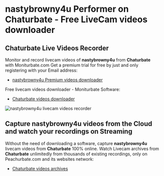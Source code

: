 # nastybrowny4u Performer on Chaturbate - Free LiveCam videos downloader

## Chaturbate Live Videos Recorder

Monitor and record livecam videos of **nastybrowny4u** from **Chaturbate** with Moniturbate.com
Get a premium trial for free by just and only registering with your Email address:
* [nastybrowny4u Premium videos downloader](https://moniturbate.com/request-demo-licence-key.html)

Free livecam videos downloader - Moniturbate Software:
* [Chaturbate videos downloader](https://moniturbate.com/moniturbate-download-software.html)

![nastybrowny4u livecam videos recorder](https://peachurnet.com/templates/moniturbate-software.png)


## Capture nastybrowny4u videos from the Cloud and watch your recordings on Streaming

Without the need of downloading a software, capture **nastybrowny4u** livecam videos from **Chaturbate** 100% online.
Watch Livecam archives from **Chaturbate** unlimitedly from thousands of existing recordings, only on Peachurbate.com and its websites network:
* [Chaturbate videos archives](https://peachurnet.com/)
